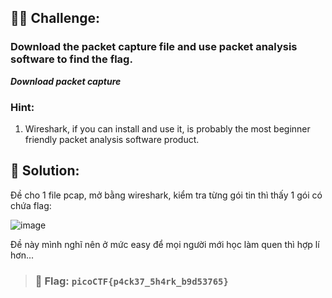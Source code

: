 ## 🕵️‍♂️ Challenge:
### Download the packet capture file and use packet analysis software to find the flag.
***Download packet capture***
### Hint:
1. Wireshark, if you can install and use it, is probably the most beginner friendly packet analysis software product.
## 📝 Solution:
Đề cho 1 file pcap, mở bằng wireshark, kiểm tra từng gói tin thì thấy 1 gói có chứa flag:  

![image](https://github.com/user-attachments/assets/c2db6145-dec0-45e2-9e85-622f5a83f18d)

Đề này mình nghĩ nên ở mức easy để mọi người mới học làm quen thì hợp lí hơn...

> ### 🎯 Flag: `picoCTF{p4ck37_5h4rk_b9d53765}`
